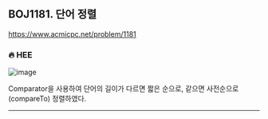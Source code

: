 ## BOJ1181. 단어 정렬

 https://www.acmicpc.net/problem/1181



### 🔥 HEE

![image](https://user-images.githubusercontent.com/25292715/91323308-b6ecc800-e7fb-11ea-997e-795cf9bc836f.png)

Comparator을 사용하여 단어의 길이가 다르면 짧은 순으로, 같으면 사전순으로(compareTo) 정렬하였다.

---

